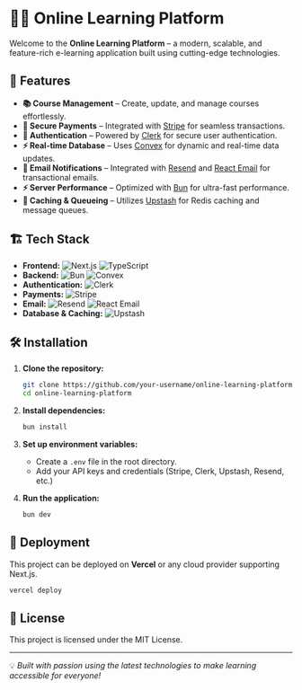 # 🧑‍🎓 Online Learning Platform

Welcome to the **Online Learning Platform** – a modern, scalable, and feature-rich e-learning application built using cutting-edge technologies.

## 🚀 Features

- **📚 Course Management** – Create, update, and manage courses effortlessly.
- **🛒 Secure Payments** – Integrated with [Stripe](https://stripe.com/) for seamless transactions.
- **🔐 Authentication** – Powered by [Clerk](https://clerk.dev/) for secure user authentication.
- **⚡ Real-time Database** – Uses [Convex](https://convex.dev/) for dynamic and real-time data updates.
- **📧 Email Notifications** – Integrated with [Resend](https://resend.com/) and [React Email](https://react.email/) for transactional emails.
- **⚡ Server Performance** – Optimized with [Bun](https://bun.sh/) for ultra-fast performance.
- **🔄 Caching & Queueing** – Utilizes [Upstash](https://upstash.com/) for Redis caching and message queues.

## 🏗 Tech Stack

- **Frontend:** ![Next.js](https://img.shields.io/badge/Next.js-000000?logo=next.js&logoColor=white) ![TypeScript](https://img.shields.io/badge/TypeScript-3178C6?logo=typescript&logoColor=white)
- **Backend:** ![Bun](https://img.shields.io/badge/Bun-000000?logo=bun&logoColor=white) ![Convex](https://img.shields.io/badge/Convex-FF6B00?logo=convex&logoColor=white)
- **Authentication:** ![Clerk](https://img.shields.io/badge/Clerk-1D4ED8?logo=clerk&logoColor=white)
- **Payments:** ![Stripe](https://img.shields.io/badge/Stripe-008CDD?logo=stripe&logoColor=white)
- **Email:** ![Resend](https://img.shields.io/badge/Resend-FF5000?logo=resend&logoColor=white) ![React Email](https://img.shields.io/badge/React%20Email-61DAFB?logo=react&logoColor=white)
- **Database & Caching:** ![Upstash](https://img.shields.io/badge/Upstash-00B67A?logo=upstash&logoColor=white)

## 🛠 Installation

1. **Clone the repository:**
   ```sh
   git clone https://github.com/your-username/online-learning-platform.git
   cd online-learning-platform
   ```
2. **Install dependencies:**
   ```sh
   bun install
   ```
3. **Set up environment variables:**
   - Create a `.env` file in the root directory.
   - Add your API keys and credentials (Stripe, Clerk, Upstash, Resend, etc.)

4. **Run the application:**
   ```sh
   bun dev
   ```

## 🚀 Deployment

This project can be deployed on **Vercel** or any cloud provider supporting Next.js.

```sh
vercel deploy
```

## 📄 License

This project is licensed under the MIT License.

---

💡 *Built with passion using the latest technologies to make learning accessible for everyone!*
